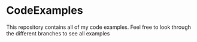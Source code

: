 # CodeExamples
This repository contains all of my code examples. Feel free to look through the different branches to see all examples
